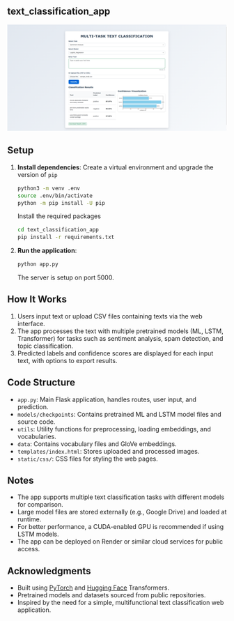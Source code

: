 ## text_classification_app
![demo page](images/demo.png)
## Setup
1. **Install dependencies**:
   Create a virtual environment and upgrade the version of ```pip```
   ```bash
   python3 -m venv .env
   source .env/bin/activate
   python -m pip install -U pip
   ```
   Install the required packages
   ```bash
   cd text_classification_app
   pip install -r requirements.txt
   ```

2. **Run the application**:
   ```bash
   python app.py
   ```
   The server is setup on port 5000.

## How It Works
1. Users input text or upload CSV files containing texts via the web interface.
2. The app processes the text with multiple pretrained models (ML, LSTM, Transformer) for tasks such as sentiment analysis, spam detection, and topic classification.
3. Predicted labels and confidence scores are displayed for each input text, with options to export results.

## Code Structure
- `app.py`: Main Flask application, handles routes, user input, and prediction.
- `models/checkpoints`: Contains pretrained ML and LSTM model files and source code.
- `utils`: Utility functions for preprocessing, loading embeddings, and vocabularies.
- `data`: Contains vocabulary files and GloVe embeddings.
- `templates/index.html`: Stores uploaded and processed images.
- `static/css/`: CSS files for styling the web pages.

## Notes
- The app supports multiple text classification tasks with different models for comparison.
- Large model files are stored externally (e.g., Google Drive) and loaded at runtime.
- For better performance, a CUDA-enabled GPU is recommended if using LSTM models.
- The app can be deployed on Render or similar cloud services for public access.

## Acknowledgments
- Built using [PyTorch](https://pytorch.org/) and [Hugging Face](https://huggingface.co/docs/transformers/index) Transformers.
- Pretrained models and datasets sourced from public repositories.
- Inspired by the need for a simple, multifunctional text classification web application.
